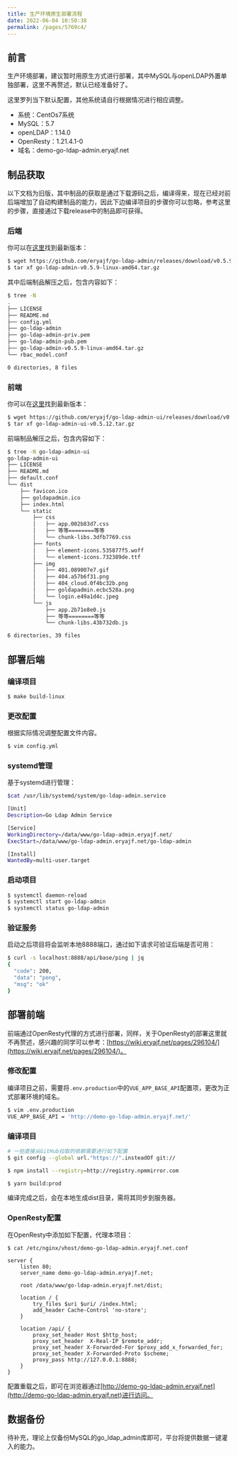 ```yaml
---
title: 生产环境原生部署流程
date: 2022-06-04 10:50:38
permalink: /pages/5769c4/
---
```


## 前言

生产环境部署，建议暂时用原生方式进行部署，其中MySQL与openLDAP外置单独部署，这里不再赘述，默认已经准备好了。

这里罗列当下默认配置，其他系统请自行根据情况进行相应调整。

- 系统：CentOs7系统
- MySQL：5.7
- openLDAP：1.14.0
- OpenResty：1.21.4.1-0
- 域名：demo-go-ldap-admin.eryajf.net

## 制品获取

以下文档为旧版，其中制品的获取是通过下载源码之后，编译得来，现在已经对前后端增加了自动构建制品的能力，因此下边编译项目的步骤你可以忽略，参考这里的步骤，直接通过下载release中的制品即可获得。

### 后端

你可以在[这里](https://github.com/eryajf/go-ldap-admin/releases)找到最新版本：

```sh
$ wget https://github.com/eryajf/go-ldap-admin/releases/download/v0.5.9/go-ldap-admin-v0.5.9-linux-amd64.tar.gz
$ tar xf go-ldap-admin-v0.5.9-linux-amd64.tar.gz
```

其中后端制品解压之后，包含内容如下：

```sh
$ tree -N
.
├── LICENSE
├── README.md
├── config.yml
├── go-ldap-admin
├── go-ldap-admin-priv.pem
├── go-ldap-admin-pub.pem
├── go-ldap-admin-v0.5.9-linux-amd64.tar.gz
└── rbac_model.conf

0 directories, 8 files
```

### 前端

你可以在[这里](https://github.com/eryajf/go-ldap-admin-ui/releases)找到最新版本：

```sh
$ wget https://github.com/eryajf/go-ldap-admin-ui/releases/download/v0.5.12/go-ldap-admin-ui-v0.5.12.tar.gz
$ tar xf go-ldap-admin-ui-v0.5.12.tar.gz
```

前端制品解压之后，包含内容如下：

```sh
$ tree -N go-ldap-admin-ui
go-ldap-admin-ui
├── LICENSE
├── README.md
├── default.conf
└── dist
    ├── favicon.ico
    ├── goldapadmin.ico
    ├── index.html
    └── static
        ├── css
        │   ├── app.002b83d7.css
        │   ├── 等等========等等
        │   └── chunk-libs.3dfb7769.css
        ├── fonts
        │   ├── element-icons.535877f5.woff
        │   └── element-icons.732389de.ttf
        ├── img
        │   ├── 401.089007e7.gif
        │   ├── 404.a57b6f31.png
        │   ├── 404_cloud.0f4bc32b.png
        │   ├── goldapadmin.ecbc528a.png
        │   └── login.e49a1d4c.jpeg
        └── js
            ├── app.2b71e8e0.js
            ├── 等等========等等
            └── chunk-libs.43b732db.js

6 directories, 39 files
```

## 部署后端

### 编译项目

```sh
$ make build-linux
```

### 更改配置

根据实际情况调整配置文件内容。

```sh
$ vim config.yml
```

### systemd管理

基于systemd进行管理：

```sh
$cat /usr/lib/systemd/system/go-ldap-admin.service

[Unit]
Description=Go Ldap Admin Service

[Service]
WorkingDirectory=/data/www/go-ldap-admin.eryajf.net/
ExecStart=/data/www/go-ldap-admin.eryajf.net/go-ldap-admin

[Install]
WantedBy=multi-user.target
```

### 启动项目

```sh
$ systemctl daemon-reload
$ systemctl start go-ldap-admin
$ systemctl status go-ldap-admin
```

### 验证服务

启动之后项目将会监听本地8888端口，通过如下请求可验证后端是否可用：

```sh
$ curl -s localhost:8888/api/base/ping | jq
{
  "code": 200,
  "data": "pong",
  "msg": "ok"
}
```

## 部署前端

前端通过OpenResty代理的方式进行部署，同样，关于OpenResty的部署这里就不再赘述，感兴趣的同学可以参考：[https://wiki.eryajf.net/pages/296104/](https://wiki.eryajf.net/pages/296104/)。

### 修改配置

编译项目之前，需要将`.env.production`中的`VUE_APP_BASE_API`配置项，更改为正式部署环境的域名。

```sh
$ vim .env.production
VUE_APP_BASE_API = 'http://demo-go-ldap-admin.eryajf.net/'
```

### 编译项目

```sh
# 一些直接从GitHub拉取的依赖需要进行如下配置
$ git config --global url."https://".insteadOf git://

$ npm install --registry=http://registry.npmmirror.com

$ yarn build:prod
```

编译完成之后，会在本地生成dist目录，需将其同步到服务器。

### OpenResty配置

在OpenResty中添加如下配置，代理本项目：

```nginx
$ cat /etc/nginx/vhost/demo-go-ldap-admin.eryajf.net.conf

server {
    listen 80;
    server_name demo-go-ldap-admin.eryajf.net;

    root /data/www/go-ldap-admin.eryajf.net/dist;

    location / {
        try_files $uri $uri/ /index.html;
        add_header Cache-Control 'no-store';
    }

    location /api/ {
        proxy_set_header Host $http_host;
        proxy_set_header  X-Real-IP $remote_addr;
        proxy_set_header X-Forwarded-For $proxy_add_x_forwarded_for;
        proxy_set_header X-Forwarded-Proto $scheme;
        proxy_pass http://127.0.0.1:8888;
    }
}
```

配置重载之后，即可在浏览器通过[http://demo-go-ldap-admin.eryajf.net](http://demo-go-ldap-admin.eryajf.net)进行访问。

## 数据备份

待补充，理论上仅备份MySQL的go_ldap_admin库即可，平台将提供数据一键灌入的能力。